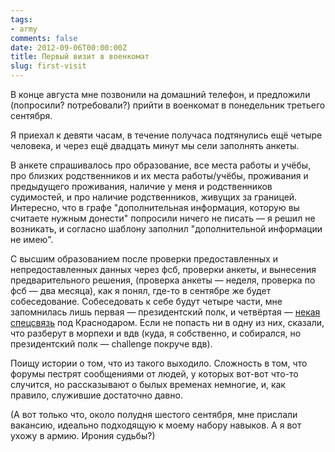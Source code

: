 ```yaml
---
tags:
- army
comments: false
date: 2012-09-06T00:00:00Z
title: Первый визит в военкомат
slug: first-visit
---
```


В конце августа мне позвонили на домашний телефон, и предложили (попросили? потребовали?) прийти в военкомат в понедельник третьего сентября.

Я приехал к девяти часам, в течение получаса подтянулись ещё четыре человека, и через ещё двадцать минут мы сели заполнять анкеты.

В анкете спрашивалось про образование, все места работы и учёбы, про близких родственников и их места работы/учёбы, проживания и предыдущего проживания, наличие у меня и родственников судимостей, и про наличие родственников, живущих за границей. Интересно, что в графе "дополнительная информация, которую вы считаете нужным донести" попросили ничего не писать — я решил не возникать, и согласно шаблону заполнил "дополнительной информации не имею".

С высшим образованием после проверки предоставленных и непредоставленных данных через фсб, проверки анкеты, и вынесения предварительного решения, (проверка анкеты — неделя, проверка по фсб — два месяца), как я понял, где-то в сентябре же будет собеседование. Собеседовать к себе будут четыре части, мне запомнилась лишь первая — президентский полк, и четвёртая — [некая спецсвязь](http://voiska.ru/forum/index.php?s=2b8bb8154130809713ccec5937e3c46f&showtopic=3457) под Краснодаром. Если не попасть ни в одну из них, сказали, что разберут в морпехи и вдв (куда, я собственно, и собирался, но президентский полк — challenge покруче вдв).

Поищу истории о том, что из такого выходило. Сложность в том, что форумы пестрят сообщениями от людей, у которых вот-вот что-то случится, но рассказывают о былых временах немногие, и, как правило, служившие достаточно давно.

(А вот только что, около полудня шестого сентября, мне прислали вакансию, идеально подходящую к моему набору навыков. А я вот ухожу в армию. Ирония судьбы?)

<!--more-->
